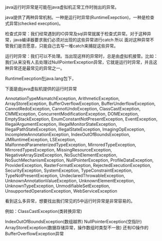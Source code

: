 java运行时异常是可能在java虚拟机正常工作时抛出的异常。

java提供了两种异常机制。一种是运行时异常(RuntimeExepction)，一种是检查式异常(checked execption)。

检查式异常：我们经常遇到的IO异常及sql异常就属于检查式异常。对于这种异常，java编译器要求我们必须对出现的这些异常进行catch 所以 面对这种异常不管我们是否愿意，只能自己去写一堆catch来捕捉这些异常。

运行时异常：我们可以不处理。当出现这样的异常时，总是由虚拟机接管。比如：我们从来没有人去处理过NullPointerException异常，它就是运行时异常，并且这种异常还是最常见的异常之一。

RuntimeExecption在java.lang包下，

下面是由java虚拟机提供的运行时异常

AnnotationTypeMismatchException, 
ArithmeticException, 
ArrayStoreException, 
BufferOverflowException, 
BufferUnderflowException, 
CannotRedoException, 
CannotUndoException, 
ClassCastException, 
CMMException, 
ConcurrentModificationException, 
DOMException, 
EmptyStackException, 
EnumConstantNotPresentException, 
EventException, 
IllegalArgumentException, 
IllegalMonitorStateException, 
IllegalPathStateException, 
IllegalStateException, 
ImagingOpException, 
IncompleteAnnotationException, 
IndexOutOfBoundsException, 
JMRuntimeException, 
LSException, 
MalformedParameterizedTypeException, 
MirroredTypeException, 
MirroredTypesException, 
MissingResourceException, 
NegativeArraySizeException, 
NoSuchElementException, 
NoSuchMechanismException, 
NullPointerException, 
ProfileDataException, 
ProviderException, 
RasterFormatException, 
RejectedExecutionException, 
SecurityException, 
SystemException, 
TypeConstraintException, 
TypeNotPresentException, 
UndeclaredThrowableException, 
UnknownAnnotationValueException, 
UnknownElementException, 
UnknownTypeException, 
UnmodifiableSetException, 
UnsupportedOperationException, 
WebServiceException 

看到这么多异常，想要找出我们常见的5中运行时异常是非常容易的。  

例如：ClassCastException(类转换异常)

IndexOutOfBoundsException(数组越界)
NullPointerException(空指针)
ArrayStoreException(数据存储异常，操作数组时类型不一致)
还有IO操作的BufferOverflowException异常
